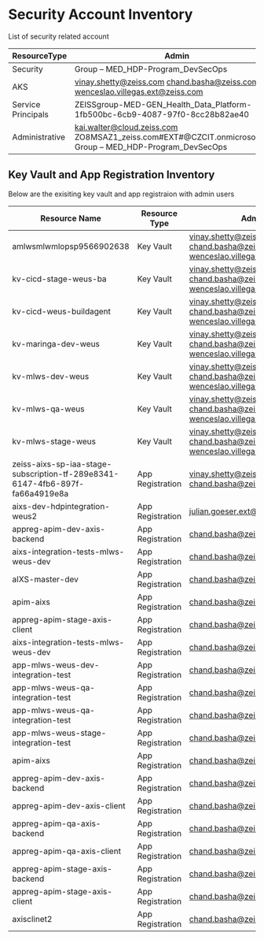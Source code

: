 # Security Account Inventory

List of security related account 

| ResourceType       | Admin                                                                                                      |
|--------------------|------------------------------------------------------------------------------------------------------------|
| Security           | Group – MED_HDP-Program_DevSecOps                                                                          |
| AKS                | vinay.shetty@zeiss.com chand.basha@zeiss.com wenceslao.villegas.ext@zeiss.com                              |
| Service Principals | ZEISSgroup-MED-GEN_Health_Data_Platform-1fb500bc-6cb9-4087-97f0-8cc28b82ae40                               |
| Administrative     | kai.walter@cloud.zeiss.com ZO8MSAZ1_zeiss.com#EXT#@CZCIT.onmicrosoft.com Group – MED_HDP-Program_DevSecOps |


## Key Vault and App Registration Inventory

Below are the exisiting key vault and app registraion with admin users

| Resource Name                                                                | Resource Type     | Admin                                                                         |
|------------------------------------------------------------------------------|-------------------|-------------------------------------------------------------------------------|
| amlwsmlwmlopsp9566902638                                                     | Key Vault         | vinay.shetty@zeiss.com, chand.basha@zeiss.com, wenceslao.villegas.ext@zeiss.com |
| kv-cicd-stage-weus-ba                                                        | Key Vault         | vinay.shetty@zeiss.com, chand.basha@zeiss.com, wenceslao.villegas.ext@zeiss.com |
| kv-cicd-weus-buildagent                                                      | Key Vault         | vinay.shetty@zeiss.com, chand.basha@zeiss.com, wenceslao.villegas.ext@zeiss.com |
| kv-maringa-dev-weus                                                          | Key Vault         | vinay.shetty@zeiss.com, chand.basha@zeiss.com, wenceslao.villegas.ext@zeiss.com |
| kv-mlws-dev-weus                                                             | Key Vault         | vinay.shetty@zeiss.com, chand.basha@zeiss.com, wenceslao.villegas.ext@zeiss.com |
| kv-mlws-qa-weus                                                              | Key Vault         | vinay.shetty@zeiss.com, chand.basha@zeiss.com, wenceslao.villegas.ext@zeiss.com |
| kv-mlws-stage-weus                                                           | Key Vault         | vinay.shetty@zeiss.com, chand.basha@zeiss.com, wenceslao.villegas.ext@zeiss.com |
| zeiss-aixs-sp-iaa-stage-subscription-tf-289e8341-6147-4fb6-897f-fa66a4919e8a | App Registration | vinay.shetty@zeiss.com, chand.basha@zeiss.com                                  |
| aixs-dev-hdpintegration-weus2                                                | App Registration | julian.goeser.ext@zeiss.com                                                   |
| appreg-apim-dev-axis-backend                                                 | App Registration | chand.basha@zeiss.com                                                         |
| aixs-integration-tests-mlws-weus-dev                                         | App Registration | chand.basha@zeiss.com                                                         |
| aIXS-master-dev                                                              | App Registration | chand.basha@zeiss.com                                                         |
| apim-aixs                                                                    | App Registration | chand.basha@zeiss.com                                                         |
| appreg-apim-stage-axis-client                                                | App Registration | chand.basha@zeiss.com                                                         |
| aixs-integration-tests-mlws-weus-dev                                         | App Registration | chand.basha@zeiss.com                                                         |
| app-mlws-weus-dev-integration-test                                           | App Registration | chand.basha@zeiss.com                                                         |
| app-mlws-weus-qa-integration-test                                            | App Registration | chand.basha@zeiss.com                                                         |
| app-mlws-weus-qa-integration-test                                            | App Registration | chand.basha@zeiss.com                                                         |
| app-mlws-weus-stage-integration-test                                         | App Registration | chand.basha@zeiss.com                                                         |
| apim-aixs                                                                    | App Registration | chand.basha@zeiss.com                                                         |
| appreg-apim-dev-axis-backend                                                 | App Registration | chand.basha@zeiss.com                                                         |
| appreg-apim-dev-axis-client                                                  | App Registration | chand.basha@zeiss.com                                                         |
| appreg-apim-qa-axis-backend                                                  | App Registration | chand.basha@zeiss.com                                                         |
| appreg-apim-qa-axis-client                                                   | App Registration | chand.basha@zeiss.com                                                         |
| appreg-apim-stage-axis-backend                                               | App Registration | chand.basha@zeiss.com                                                         |
| appreg-apim-stage-axis-client                                                | App Registration | chand.basha@zeiss.com                                                         |
| axisclinet2                                                                  | App Registration | chand.basha@zeiss.com                                                         |
